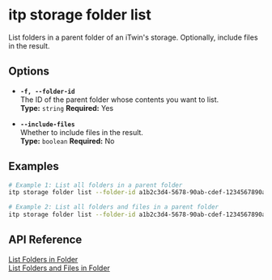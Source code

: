 # itp storage folder list

List folders in a parent folder of an iTwin's storage. Optionally, include files in the result.

## Options

- **`-f, --folder-id`**  
  The ID of the parent folder whose contents you want to list.  
  **Type:** `string` **Required:** Yes

- **`--include-files`**  
  Whether to include files in the result.  
  **Type:** `boolean` **Required:** No

## Examples

```bash
# Example 1: List all folders in a parent folder
itp storage folder list --folder-id a1b2c3d4-5678-90ab-cdef-1234567890ab

# Example 2: List all folders and files in a parent folder
itp storage folder list --folder-id a1b2c3d4-5678-90ab-cdef-1234567890ab --include-files true
```

## API Reference

[List Folders in Folder](https://developer.bentley.com/apis/storage/operations/get-folders-in-folder/)  
[List Folders and Files in Folder](https://developer.bentley.com/apis/storage/operations/get-folders-and-files-in-folder/)
